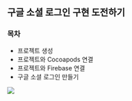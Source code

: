 ## 구글 소셜 로그인 구현 도전하기 

### 목차
+ 프로젝트 생성
+ 프로젝트와 Cocoapods 연결
+ 프로젝트와 Firebase 연결
+ 구글 소셜 로그인 만들기

<img src="https://github.com/user-attachments/assets/58becbd2-279c-464c-a27f-8c63da46ca29">  

   
